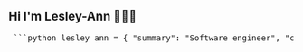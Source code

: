 ## Hi I'm Lesley-Ann 👩‍💻👋

<pre> ```python lesley_ann = { "summary": "Software engineer", "code": [ "Python", "JavaScript", "TypeScript", "Java", "HTML", "CSS", "SQL", "Dart" ], "interests": [ "machine learning", "computer vision", "UX design", "accessible design", "data science", "product management", "ai for good" ], "interests_outside_tech": [ "hiking", "gardening", "gaming", "yoga", "cats", "podcasts" ] } ``` </pre>
